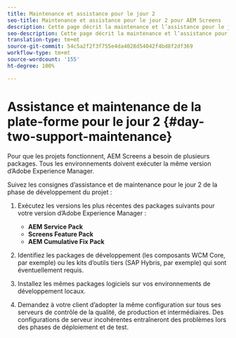 ```yaml
---
title: Maintenance et assistance pour le jour 2
seo-title: Maintenance et assistance pour le jour 2 pour AEM Screens
description: Cette page décrit la maintenance et l’assistance pour le jour 2
seo-description: Cette page décrit la maintenance et l’assistance pour le jour 2
translation-type: tm+mt
source-git-commit: 54c5a2f2f3f755e4da4028d54042f4bd8f2df369
workflow-type: tm+mt
source-wordcount: '155'
ht-degree: 100%

---
```



# Assistance et maintenance de la plate-forme pour le jour 2 {#day-two-support-maintenance}

Pour que les projets fonctionnent, AEM Screens a besoin de plusieurs packages. Tous les environnements doivent exécuter la même version d’Adobe Experience Manager.

Suivez les consignes d’assistance et de maintenance pour le jour 2 de la phase de développement du projet :

1. Exécutez les versions les plus récentes des packages suivants pour votre version d’Adobe Experience Manager :

   * **AEM Service Pack**
   * **Screens Feature Pack**
   * **AEM Cumulative Fix Pack**

1. Identifiez les packages de développement (les composants WCM Core, par exemple) ou les kits d’outils tiers (SAP Hybris, par exemple) qui sont éventuellement requis.

1. Installez les mêmes packages logiciels sur vos environnements de développement locaux. 

1. Demandez à votre client d’adopter la même configuration sur tous ses serveurs de contrôle de la qualité, de production et intermédiaires. Des configurations de serveur incohérentes entraîneront des problèmes lors des phases de déploiement et de test.
